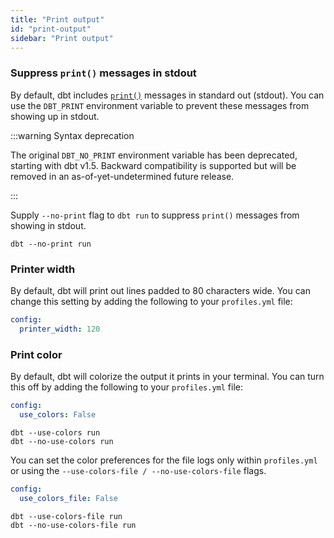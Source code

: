 ```yaml
---
title: "Print output"
id: "print-output"
sidebar: "Print output"
---
```


### Suppress `print()` messages in stdout

By default, dbt includes [`print()`](/reference/dbt-jinja-functions/print) messages in standard out (stdout). You can use the `DBT_PRINT` environment variable to prevent these messages from showing up in stdout.

:::warning Syntax deprecation

The original `DBT_NO_PRINT` environment variable has been deprecated, starting with dbt v1.5. Backward compatibility is supported but will be removed in an as-of-yet-undetermined future release.

:::

Supply `--no-print` flag to `dbt run` to suppress `print()` messages from showing in stdout.

```text
dbt --no-print run
```

### Printer width

By default, dbt will print out lines padded to 80 characters wide. You can change this setting by adding the following to your `profiles.yml` file:

<File name='profiles.yml'>

```yaml
config:
  printer_width: 120
```

</File>

### Print color

By default, dbt will colorize the output it prints in your terminal. You can turn this off by adding the following to your `profiles.yml` file:

<File name='profiles.yml'>

```yaml
config:
  use_colors: False
```

</File>

```text
dbt --use-colors run
dbt --no-use-colors run
```

You can set the color preferences for the file logs only within `profiles.yml` or using the `--use-colors-file / --no-use-colors-file` flags.

<File name='profiles.yml'>

```yaml
config:
  use_colors_file: False
```

</File>

```text
dbt --use-colors-file run
dbt --no-use-colors-file run
```
